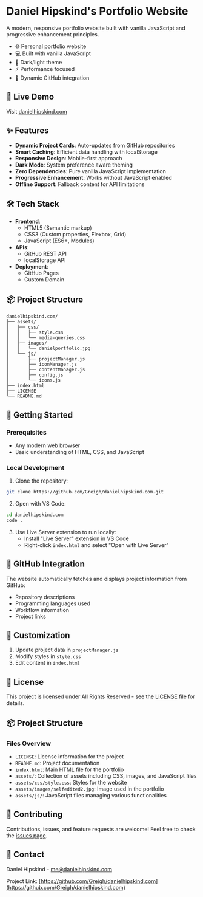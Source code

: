 # Daniel Hipskind's Portfolio Website

A modern, responsive portfolio website built with vanilla JavaScript and progressive enhancement principles.

- 🌐 Personal portfolio website
- 💻 Built with vanilla JavaScript
- 🎨 Dark/light theme
- ⚡ Performance focused
- 🔄 Dynamic GitHub integration

## 🚀 Live Demo

Visit [danielhipskind.com](https://danielhipskind.com)

## ✨ Features

- **Dynamic Project Cards**: Auto-updates from GitHub repositories
- **Smart Caching**: Efficient data handling with localStorage
- **Responsive Design**: Mobile-first approach
- **Dark Mode**: System preference aware theming
- **Zero Dependencies**: Pure vanilla JavaScript implementation
- **Progressive Enhancement**: Works without JavaScript enabled
- **Offline Support**: Fallback content for API limitations

## 🛠 Tech Stack

- **Frontend**:
  - HTML5 (Semantic markup)
  - CSS3 (Custom properties, Flexbox, Grid)
  - JavaScript (ES6+, Modules)
- **APIs**:
  - GitHub REST API
  - localStorage API
- **Deployment**:
  - GitHub Pages
  - Custom Domain

## 📦 Project Structure

```text
danielhipskind.com/
├── assets/
│   ├── css/
│   │   ├── style.css
│   │   └── media-queries.css
│   ├── images/
│   │   └── danielportfolio.jpg
│   └── js/
│       ├── projectManager.js
│       ├── iconManager.js
│       ├── contentManager.js
│       ├── config.js
│       └── icons.js
├── index.html
├── LICENSE
└── README.md
```

## 🚀 Getting Started

### Prerequisites

- Any modern web browser
- Basic understanding of HTML, CSS, and JavaScript

### Local Development

1. Clone the repository:

```bash
git clone https://github.com/Greigh/danielhipskind.com.git
```

2. Open with VS Code:

```bash
cd danielhipskind.com
code .
```

3. Use Live Server extension to run locally:
   - Install "Live Server" extension in VS Code
   - Right-click `index.html` and select "Open with Live Server"

## 🔄 GitHub Integration

The website automatically fetches and displays project information from GitHub:

- Repository descriptions
- Programming languages used
- Workflow information
- Project links

## 🎨 Customization

1. Update project data in `projectManager.js`
2. Modify styles in `style.css`
3. Edit content in `index.html`

## 📝 License

This project is licensed under All Rights Reserved - see the [LICENSE](LICENSE) file for details.

## 📦 Project Structure

### Files Overview

- `LICENSE`: License information for the project
- `README.md`: Project documentation
- `index.html`: Main HTML file for the portfolio
- `assets/`: Collection of assets including CSS, images, and JavaScript files
- `assets/css/style.css`: Styles for the website
- `assets/images/selfedited2.jpg`: Image used in the portfolio
- `assets/js/`: JavaScript files managing various functionalities

## 🤝 Contributing

Contributions, issues, and feature requests are welcome! Feel free to check the [issues page](https://github.com/Greigh/danielhipskind.com/issues).

## 📧 Contact

Daniel Hipskind - [me@danielhipskind.com](mailto:me@danielhipskind.com)

Project Link: [https://github.com/Greigh/danielhipskind.com](https://github.com/Greigh/danielhipskind.com)
